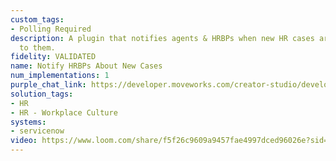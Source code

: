 ```yaml
---
custom_tags:
- Polling Required
description: A plugin that notifies agents & HRBPs when new HR cases are assigned
  to them.
fidelity: VALIDATED
name: Notify HRBPs About New Cases
num_implementations: 1
purple_chat_link: https://developer.moveworks.com/creator-studio/developer-tools/purple-chat?purple_chat_v1=%7B%22settings%22%3A%7B%22colorStyle%22%3A%22LIGHT%22%2C%22startTime%22%3A%2211%3A43+AM%22%2C%22defaultPerson%22%3A%22GWEN%22%2C%22editable%22%3Atrue%7D%2C%22messages%22%3A%5B%7B%22from%22%3A%22BOT%22%2C%22text%22%3A%22%3Cp%3EA+new+HR+case+has+been+assigned+to+you.+The+case+number+is+HR-4521.%3Cbr%3E%3Cbr%3E%3Ca+href%3D%5C%22https%3A%2F%2Fcompany.servicenow.com%2Fview%3Fticket%3DHR4521%5C%22%3EView+ticket+in+portal.%3C%2Fa%3E%3Cbr%3E%3C%2Fp%3E%22%7D%5D%7D
solution_tags:
- HR
- HR - Workplace Culture
systems:
- servicenow
video: https://www.loom.com/share/f5f26c9609a9457fae4997dced96026e?sid=1a2279e1-e69f-45e7-b2f1-dfa95513b23b
---
```

